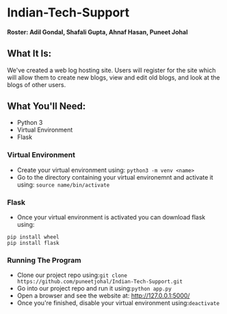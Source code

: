 # Indian-Tech-Support
#### Roster: Adil Gondal, Shafali Gupta, Ahnaf Hasan, Puneet Johal

## What It Is:
We've created a web log hosting site. Users will register for the site which will allow them to create new blogs, view and edit old blogs, and look at the blogs of other users.
## What You'll Need:
* Python 3
* Virtual Environment
* Flask

### Virtual Environment
* Create your virtual environment using: ```python3 -m venv <name> ```
* Go to the directory containing your virtual environemnt and activate it using: ```source name/bin/activate``` 
### Flask
* Once your virtual environment is activated you can download flask using:
```
pip install wheel
pip install flask
```
### Running The Program
* Clone our project repo using:```git clone https://github.com/puneetjohal/Indian-Tech-Support.git```
* Go into our project repo and run it using:```python app.py```
* Open a browser and see the website at: http://127.0.0.1:5000/
* Once you're finished, disable your virtual environment using:```deactivate```
